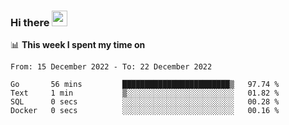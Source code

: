 ### Hi there <a href="https://www.gautamkrishnar.com/"><img src="https://media.giphy.com/media/hvRJCLFzcasrR4ia7z/giphy.gif" width="25px"></a>

📊 **This week I spent my time on**

<!--START_SECTION:waka-->

```text
From: 15 December 2022 - To: 22 December 2022

Go       56 mins         ████████████████████████▒   97.74 %
Text     1 min           ▒░░░░░░░░░░░░░░░░░░░░░░░░   01.82 %
SQL      0 secs          ░░░░░░░░░░░░░░░░░░░░░░░░░   00.28 %
Docker   0 secs          ░░░░░░░░░░░░░░░░░░░░░░░░░   00.16 %
```

<!--END_SECTION:waka-->
